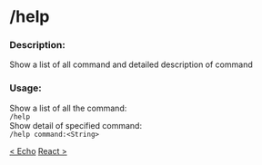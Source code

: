 # /help

### Description:
Show a list of all command and detailed description of command<br>

### Usage:
Show a list of all the command:<br>
`/help`<br>
Show detail of specified command:<br>
`/help command:<String>`<br>

<a class="button prev" href="/#/commands/basiccommands/echo" role="button">< Echo</a>
<a class="button next" href="/#/commands/basiccommands/react" role="button">React ></a>